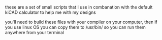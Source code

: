 these are a set of small scripts that I use in combanation with the default kiCAD calculator to help me with my designs  

you'll need to build these files with your compiler on your computer, then if you use linux OS you can copy them to /usr/bin/ so you can run them anywhere from your terminal  

